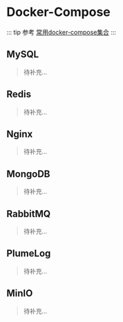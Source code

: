 # Docker-Compose

::: tip
 参考 [常用docker-compose集合](https://gitee.com/zhengqingya/docker-compose)
:::

## MySQL
> 待补充...
## Redis
> 待补充...
## Nginx
> 待补充...
## MongoDB
> 待补充...
## RabbitMQ
> 待补充...
## PlumeLog
> 待补充...
## MinIO
> 待补充...
